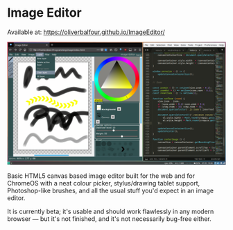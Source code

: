 # Image Editor

Available at: https://oliverbalfour.github.io/ImageEditor/

![Screenshot of the image editor](./screenshot.png)

Basic HTML5 canvas based image editor built for the web and for ChromeOS with a neat colour picker, stylus/drawing tablet support, Photoshop-like brushes, and all the usual stuff you'd expect in an image editor.

It is currently beta; it's usable and should work flawlessly in any modern browser &mdash; but it's not finished, and it's not necessarily bug-free either.
